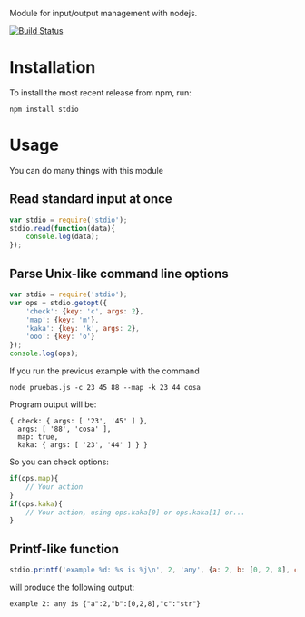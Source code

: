 Module for input/output management with nodejs.

[![Build Status](https://secure.travis-ci.org/sgmonda/stdio.png)](http://travis-ci.org/sgmonda/stdio)

# Installation

To install the most recent release from npm, run:

    npm install stdio

# Usage

You can do many things with this module

## Read standard input at once

```javascript
var stdio = require('stdio');
stdio.read(function(data){
    console.log(data);
});
```

## Parse Unix-like command line options

```javascript
var stdio = require('stdio');
var ops = stdio.getopt({
    'check': {key: 'c', args: 2},
    'map': {key: 'm'},
    'kaka': {key: 'k', args: 2},
    'ooo': {key: 'o'}
});
console.log(ops);
```

If you run the previous example with the command

    node pruebas.js -c 23 45 88 --map -k 23 44 cosa

Program output will be:

    { check: { args: [ '23', '45' ] },
      args: [ '88', 'cosa' ],
      map: true,
      kaka: { args: [ '23', '44' ] } }

So you can check options:

```javascript
if(ops.map){
    // Your action
}
if(ops.kaka){
    // Your action, using ops.kaka[0] or ops.kaka[1] or...
}
```

## Printf-like function

```javascript
stdio.printf('example %d: %s is %j\n', 2, 'any', {a: 2, b: [0, 2, 8], c: 'str'});
```

will produce the following output:

```
example 2: any is {"a":2,"b":[0,2,8],"c":"str"}
```